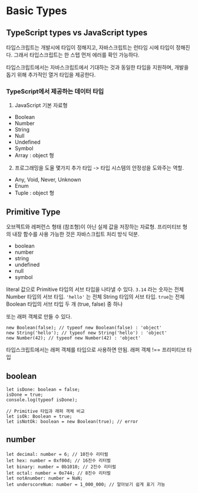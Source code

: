 # Basic Types

## TypeScript types vs JavaScript types

타입스크립트는 개발시에 타입이 정해지고, 자바스크립트는 런타임 시에 타입이 정해진다.
그래서 타입스크립트는 한 스텝 먼저 에러를 확인 가능하다.

타입스크립트에서는 자바스크립트에서 기대하는 것과 동일한 타입을 지원하며, 개발을 돕기 위해 추가적인 열거 타입을 제공한다.

### TypeScript에서 제공하는 데이터 타입
1. JavaScript 기본 자료형
  - Boolean
  - Number
  - String
  - Null
  - Undefined
  - Symbol
  - Array : object 형
2. 프로그래밍을 도울 몇가지 추가 타입 -> 타입 시스템의 안정성을 도와주는 역할.
  - Any, Void, Never, Unknown
  - Enum
  - Tuple : object 형


## Primitive Type
오브젝트와 레퍼런스 형태 (참조형)이 아닌 실제 값을 저장하는 자료형.
프리미티브 형의 내장 함수를 사용 가능한 것은 자바스크립트 처리 방식 덕분.
- boolean
- number
- string
- undefined
- null
- symbol


literal 값으로 Primitive 타입의 서브 타입을 나타낼 수 있다.
`3.14` 라는 숫자는 전체 Number 타입의 서브 타입.
`'hello'` 는 전체 String 타입의 서브 타입.
`true`는 전체 Boolean 타입의 서브 타입 두 개 (true, false) 중 하나

또는 래퍼 객체로 만들 수 있다.
```
new Boolean(false); // typeof new Boolean(false) : 'object'
new String('hello'); // typeof new String('hello') : 'object'
new Number(42); // typeof new Number(42) : 'object'
```

타입스크립트에서는 래퍼 객체를 타입으로 사용하면 안됨.
래퍼 객체 !== 프리미티브 타입


## boolean

```
let isDone: boolean = false;
isDone = true;
console.log(typeof isDone);

// Primitive 타입과 래퍼 객체 비교
let isOk: Boolean = true;
let isNotOk: boolean = new Boolean(true); // error
```

## number

```
let decimal: number = 6; // 10진수 리터럴
let hex: number = 0xf00d; // 16진수 리터럴
let binary: number = 0b1010; // 2진수 리터럴
let octal: number = 0o744; // 8진수 리터럴
let notAnumber: number = NaN;
let underscoreNum: number = 1_000_000; // 알아보기 쉽게 표기 가능
```
